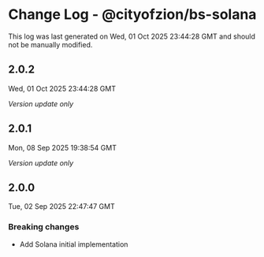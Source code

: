 # Change Log - @cityofzion/bs-solana

This log was last generated on Wed, 01 Oct 2025 23:44:28 GMT and should not be manually modified.

## 2.0.2
Wed, 01 Oct 2025 23:44:28 GMT

_Version update only_

## 2.0.1
Mon, 08 Sep 2025 19:38:54 GMT

_Version update only_

## 2.0.0
Tue, 02 Sep 2025 22:47:47 GMT

### Breaking changes

- Add Solana initial implementation

